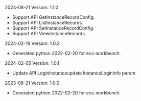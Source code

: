 2024-08-21 Version: 1.1.0
- Support API GetInstanceRecordConfig.
- Support API ListInstanceRecords.
- Support API SetInstanceRecordConfig.
- Support API ViewInstanceRecords.


2024-02-19 Version: 1.0.2
- Generated python 2022-02-20 for ecs-workbench.

2024-02-05 Version: 1.0.1
- Update API LoginInstanceupdate InstanceLoginInfo param.


2023-08-21 Version: 1.0.0
- Generated python 2022-02-20 for ecs-workbench.

